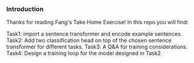 ### Introduction

Thanks for reading Fang's Take Home Exercise! In this repo you will find:

Task1: import a sentence transformer and encode example sentences.
Task2: Add two classification head on top of the chosen sentence transformer for different tasks.
Task3: A Q&A for training considerations.
Task4: Design a training loop for the model designed in Task2.
